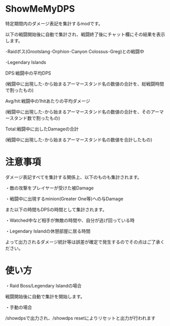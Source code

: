 # ShowMeMyDPS
特定期間内のダメージ表記を集計するmodです。

以下の戦闘開始後に自動で集計され、戦闘終了後にチャット欄にその結果を表示します。

･Raidボス(Grootslang･Orphion･Canyon Colossus･Greg)との戦闘中

･Legendary Islands


DPS:戦闘中の平均DPS

(戦闘中に出現した-から始まるアーマースタンド名の数値の合計を、総戦闘時間で割ったもの)

Avg/hit:戦闘中の1hitあたりの平均ダメージ

(戦闘中に出現した-から始まるアーマースタンド名の数値の合計を、そのアーマースタンド数で割ったもの)

Total:戦闘中に出したDamageの合計

(戦闘中に出現した-から始まるアーマースタンド名の数値を合計したもの)


# 注意事項
ダメージ表記すべてを集計する関係上、以下のものも集計されます。

・敵の攻撃をプレイヤーが受けた被Damage

・戦闘中に出現するminion(Greater One等)への与Damage


また以下の時間もDPSの時間として集計されます。

・Watched中など相手が無敵の時間や、自分が逃げ回っている時

・Legendary Islandの休憩部屋に居る時間


よって出力されるダメージ統計等は誤差が確定で発生するのでその点はご了承ください。

# 使い方
・Raid Boss/Legendary Islandの場合

戦闘開始後に自動で集計を開始します。

・手動の場合

/showdpsで出力され、/showdps resetによりリセットと出力が行われます
